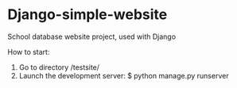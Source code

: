 # Django-simple-website
School database website project, used with Django 

How to start:
1) Go to directory /testsite/
2) Launch the development server:
$ python manage.py runserver

